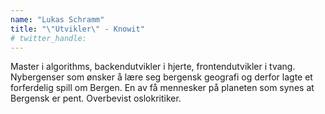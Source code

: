 ```yaml
---
name: "Lukas Schramm"
title: "\"Utvikler\" - Knowit"
# twitter_handle: 
---
```

Master i algorithms, backendutvikler i hjerte, frontendutvikler i tvang. 
Nybergenser som ønsker å lære seg bergensk geografi og derfor lagte et forferdelig spill om Bergen. En av få mennesker på planeten som synes at Bergensk er pent. Overbevist oslokritiker.
